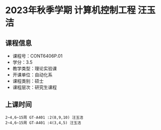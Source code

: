 # 2023年秋季学期 计算机控制工程 汪玉洁






## 课程信息

- 课程号：CONT6406P.01
- 学分：3.5
- 教学类型：理论实验课
- 开课单位：自动化系
- 课程类别：硕士
- 课程层次：研究生课程

## 上课时间

```
2~4,6~15周 GT-A401 :2(8,9,10) 汪玉洁
2~4,6~15周 GT-A401 :4(3,4,5) 汪玉洁
```

